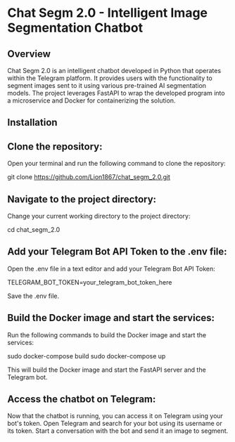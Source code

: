 # Chat Segm 2.0 - Intelligent Image Segmentation Chatbot
## Overview

Chat Segm 2.0 is an intelligent chatbot developed in Python that operates within the Telegram platform. It provides users with the functionality to segment images sent to it using various pre-trained AI segmentation models. The project leverages FastAPI to wrap the developed program into a microservice and Docker for containerizing the solution.

## Installation

## Clone the repository:

Open your terminal and run the following command to clone the repository:

git clone https://github.com/Lion1867/chat_segm_2.0.git

## Navigate to the project directory:

Change your current working directory to the project directory:

cd chat_segm_2.0

## Add your Telegram Bot API Token to the .env file:

Open the .env file in a text editor and add your Telegram Bot API Token:

TELEGRAM_BOT_TOKEN=your_telegram_bot_token_here

Save the .env file.

## Build the Docker image and start the services:

Run the following commands to build the Docker image and start the services:

sudo docker-compose build
sudo docker-compose up

This will build the Docker image and start the FastAPI server and the Telegram bot.

## Access the chatbot on Telegram:

Now that the chatbot is running, you can access it on Telegram using your bot's token. Open Telegram and search for your bot using its username or its token. Start a conversation with the bot and send it an image to segment.
